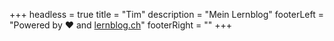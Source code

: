 +++
headless = true
title = "Tim"
description = "Mein Lernblog"
footerLeft = "Powered by ❤️ and [lernblog.ch](https://www.lernblog.ch)"
footerRight = ""
+++
